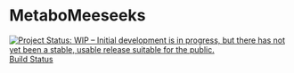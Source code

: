 # MetaboMeeseeks

[![Project Status: WIP – Initial development is in progress, but there has not yet been a stable, usable release suitable for the public.](http://www.repostatus.org/badges/latest/wip.svg)](http://www.repostatus.org/#wip)
[Build Status](https://travis-ci.org/Beirnaert/MetaboMeeseeks.svg?branch=master)
